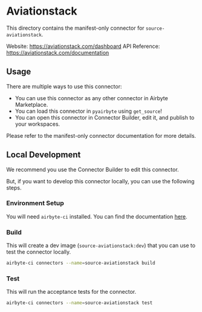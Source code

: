 # Aviationstack
This directory contains the manifest-only connector for `source-aviationstack`.

Website: https://aviationstack.com/dashboard
API Reference: https://aviationstack.com/documentation

## Usage
There are multiple ways to use this connector:
- You can use this connector as any other connector in Airbyte Marketplace.
- You can load this connector in `pyairbyte` using `get_source`!
- You can open this connector in Connector Builder, edit it, and publish to your workspaces.

Please refer to the manifest-only connector documentation for more details.

## Local Development
We recommend you use the Connector Builder to edit this connector.

But, if you want to develop this connector locally, you can use the following steps.

### Environment Setup
You will need `airbyte-ci` installed. You can find the documentation [here](airbyte-ci).

### Build
This will create a dev image (`source-aviationstack:dev`) that you can use to test the connector locally.
```bash
airbyte-ci connectors --name=source-aviationstack build
```

### Test
This will run the acceptance tests for the connector.
```bash
airbyte-ci connectors --name=source-aviationstack test
```

